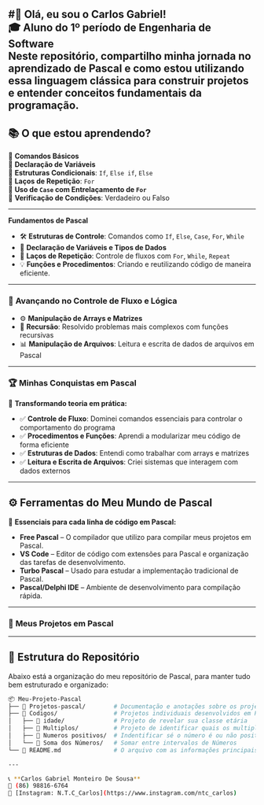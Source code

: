 #👋 Olá, eu sou o Carlos Gabriel!  
🎓 **Aluno do 1º período de Engenharia de Software**  
Neste repositório, compartilho minha jornada no aprendizado de **Pascal** e como estou utilizando essa linguagem clássica para construir projetos e entender conceitos fundamentais da programação.
---

## 📚 **O que estou aprendendo?**  
🔹 **Comandos Básicos**    
🔹 **Declaração de Variáveis**  
🔹 **Estruturas Condicionais**: `If`, `Else if`, `Else`  
🔹 **Laços de Repetição**: `For`  
🔹 **Uso de `Case` com Entrelaçamento de `For`**  
🔹 **Verificação de Condições**: Verdadeiro ou Falso  

---

**Fundamentos de Pascal**  
- 🛠️ **Estruturas de Controle**: Comandos como `If`, `Else`, `Case`, `For`, `While`  
- 📝 **Declaração de Variáveis e Tipos de Dados**  
- 🔄 **Laços de Repetição**: Controle de fluxos com `For`, `While`, `Repeat`  
- 💡 **Funções e Procedimentos**: Criando e reutilizando código de maneira eficiente.  

---

### 🚀 **Avançando no Controle de Fluxo e Lógica**  
- ⚙️ **Manipulação de Arrays e Matrizes**  
- 🧩 **Recursão**: Resolvido problemas mais complexos com funções recursivas  
- 📊 **Manipulação de Arquivos**: Leitura e escrita de dados de arquivos em Pascal

---

### 🏆 **Minhas Conquistas em Pascal**

🚀 **Transformando teoria em prática:**  

- ✅ **Controle de Fluxo**: Dominei comandos essenciais para controlar o comportamento do programa  
- ✅ **Procedimentos e Funções**: Aprendi a modularizar meu código de forma eficiente  
- ✅ **Estruturas de Dados**: Entendi como trabalhar com arrays e matrizes  
- ✅ **Leitura e Escrita de Arquivos**: Criei sistemas que interagem com dados externos

---

## ⚙️ **Ferramentas do Meu Mundo de Pascal**

🔧 **Essenciais para cada linha de código em Pascal:**  
- **Free Pascal** – O compilador que utilizo para compilar meus projetos em Pascal.  
- **VS Code** – Editor de código com extensões para Pascal e organização das tarefas de desenvolvimento.  
- **Turbo Pascal** – Usado para estudar a implementação tradicional de Pascal.  
- **Pascal/Delphi IDE** – Ambiente de desenvolvimento para compilação rápida.

---
  
### 🚀 **Meus Projetos em Pascal** 

---

## 📂 **Estrutura do Repositório**  

Abaixo está a organização do meu repositório de Pascal, para manter tudo bem estruturado e organizado:

```bash
📦 Meu-Projeto-Pascal
├── 📁 Projetos-pascal/        # Documentação e anotações sobre os projetos em Pascal
├── 📁 Codigos/                # Projetos individuais desenvolvidos em Pascal
│   ├── 📂 idade/              # Projeto de revelar sua classe etária
│   ├── 📂 Multiplos/          # Projeto de identificar quais os multiplos do número inserido
│   ├── 📂 Numeros positivos/  # Indentificar sé o número é ou não positivo
│   └── 📂 Soma dos Números/   # Somar entre intervalos de Números
└── 📄 README.md               # O arquivo com as informações principais sobre o repositório!

---

📞 **Carlos Gabriel Monteiro De Sousa**  
📱 (86) 98816-6764  
📸 [Instagram: N.T.C_Carlos](https://www.instagram.com/ntc_carlos)
